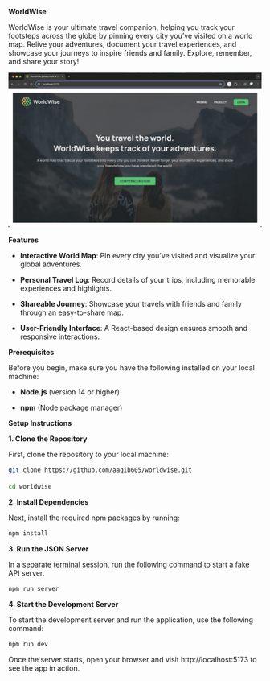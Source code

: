 **WorldWise**

WorldWise is your ultimate travel companion, helping you track your footsteps across the globe by pinning every city you’ve visited on a world map. Relive your adventures, document your travel experiences, and showcase your journeys to inspire friends and family. Explore, remember, and share your story!

<img src="./public/worldwise.png">

**Features**

- **Interactive World Map**: Pin every city you’ve visited and visualize your global adventures.

- **Personal Travel Log**: Record details of your trips, including memorable experiences and highlights.

- **Shareable Journey**: Showcase your travels with friends and family through an easy-to-share map.

- **User-Friendly Interface**: A React-based design ensures smooth and responsive interactions.

**Prerequisites**

Before you begin, make sure you have the following installed on your local machine:

- **Node.js** (version 14 or higher)

- **npm** (Node package manager)

**Setup Instructions**

**1\. Clone the Repository**

First, clone the repository to your local machine:

```bash
git clone https://github.com/aaqib605/worldwise.git

cd worldwise
```

**2\. Install Dependencies**

Next, install the required npm packages by running:

```bash
npm install
```

**3\. Run the JSON Server**

In a separate terminal session, run the following command to start a fake API server.

```bash
npm run server
```

**4\. Start the Development Server**

To start the development server and run the application, use the following command:

```bash
npm run dev
```

Once the server starts, open your browser and visit http://localhost:5173 to see the app in action.
